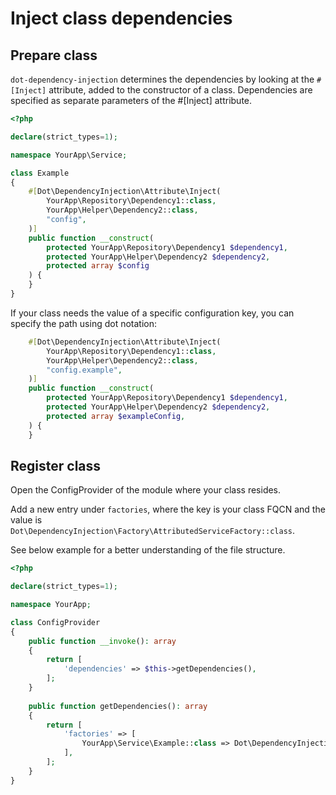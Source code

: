 # Inject class dependencies

## Prepare class

`dot-dependency-injection` determines the dependencies by looking at the `#[Inject]` attribute, added to the
constructor of a class.
Dependencies are specified as separate parameters of the #[Inject] attribute.

```php
<?php

declare(strict_types=1);

namespace YourApp\Service;

class Example
{
    #[Dot\DependencyInjection\Attribute\Inject(
        YourApp\Repository\Dependency1::class,
        YourApp\Helper\Dependency2::class,
        "config",
    )]
    public function __construct(
        protected YourApp\Repository\Dependency1 $dependency1,
        protected YourApp\Helper\Dependency2 $dependency2,
        protected array $config
    ) {
    }
}
```

If your class needs the value of a specific configuration key, you can specify the path using dot notation:

```php
    #[Dot\DependencyInjection\Attribute\Inject(
        YourApp\Repository\Dependency1::class,
        YourApp\Helper\Dependency2::class,
        "config.example",
    )]
    public function __construct(
        protected YourApp\Repository\Dependency1 $dependency1,
        protected YourApp\Helper\Dependency2 $dependency2,
        protected array $exampleConfig,
    ) {
    }
```

## Register class

Open the ConfigProvider of the module where your class resides.

Add a new entry under `factories`, where the key is your class FQCN and the value
is `Dot\DependencyInjection\Factory\AttributedServiceFactory::class`.

See below example for a better understanding of the file structure.

```php
<?php

declare(strict_types=1);

namespace YourApp;

class ConfigProvider
{
    public function __invoke(): array
    {
        return [
            'dependencies' => $this->getDependencies(),
        ];
    }
    
    public function getDependencies(): array
    {
        return [
            'factories' => [
                YourApp\Service\Example::class => Dot\DependencyInjection\Factory\AttributedServiceFactory::class,
            ],
        ];
    }
}
```
